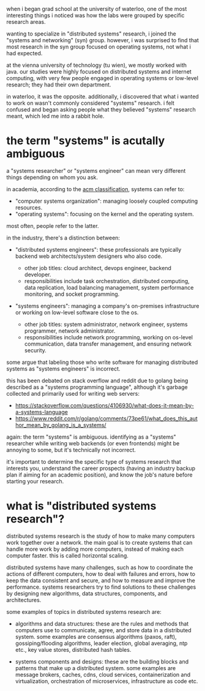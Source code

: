 when i began grad school at the university of waterloo, one of the most interesting things i noticed was how the labs were grouped by specific research areas.

wanting to specialize in "distributed systems" research, i joined the "systems and networking" (syn) group. however, i was surprised to find that most research in the syn group focused on operating systems, not what i had expected.

at the vienna university of technology (tu wien), we mostly worked with java. our studies were highly focused on distributed systems and internet computing, with very few people engaged in operating systems or low-level research; they had their own department.

in waterloo, it was the opposite. additionally, i discovered that what i wanted to work on wasn't commonly considered "systems" research. i felt confused and began asking people what they believed "systems" research meant, which led me into a rabbit hole.

# the term "systems" is acutally ambiguous

a "systems researcher" or "systems engineer" can mean very different things depending on whom you ask.

in academia, according to the [acm classification](https://cran.r-project.org/web/classifications/ACM.html), systems can refer to:

- "computer systems organization": managing loosely coupled computing resources.
- "operating systems": focusing on the kernel and the operating system.

most often, people refer to the latter.

in the industry, there's a distinction between:

- "distributed systems engineers": these professionals are typically backend web architects/system designers who also code.

  - other job titles: cloud architect, devops engineer, backend developer.
  - responsibilities include task orchestration, distributed computing, data replication, load balancing management, system performance monitoring, and socket programming.

- "systems engineers": managing a company's on-premises infrastructure or working on low-level software close to the os.

  - other job titles: system administrator, network engineer, systems programmer, network administrator.
  - responsibilities include network programming, working on os-level communication, data transfer management, and ensuring network security.

some argue that labeling those who write software for managing distributed systems as "systems engineers" is incorrect.

this has been debated on stack overflow and reddit due to golang being described as a "systems programming language", although it's garbage collected and primarily used for writing web servers:

- https://stackoverflow.com/questions/4106930/what-does-it-mean-by-a-systems-language
- https://www.reddit.com/r/golang/comments/73pe61/what_does_this_author_mean_by_golang_is_a_systems/

again: the term "systems" is ambiguous. identifying as a "systems" researcher while writing web backends (or even frontends) might be annoying to some, but it's technically not incorrect.

it's important to determine the specific type of systems research that interests you, understand the career prospects (having an industry backup plan if aiming for an academic position), and know the job's nature before starting your research.

# what is "distributed systems research"?

distributed systems research is the study of how to make many computers work together over a network. the main goal is to create systems that can handle more work by adding more computers, instead of making each computer faster. this is called horizontal scaling.

distributed systems have many challenges, such as how to coordinate the actions of different computers, how to deal with failures and errors, how to keep the data consistent and secure, and how to measure and improve the performance. systems researchers try to find solutions to these challenges by designing new algorithms, data structures, components, and architectures.

some examples of topics in distributed systems research are:

- algorithms and data structures: these are the rules and methods that computers use to communicate, agree, and store data in a distributed system. some examples are consensus algorithms (paxos, raft), gossiping/flooding algorithms, leader election, global averaging, ntp etc., key value stores, distributed hash tables.

- systems components and designs: these are the building blocks and patterns that make up a distributed system. some examples are message brokers, caches, cdns, cloud services, containerization and virtualization, orchestration of microservices, infrastructure as code etc.

